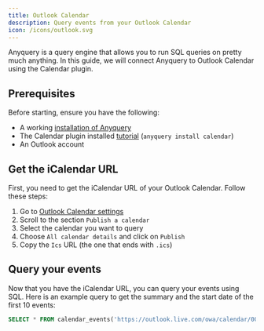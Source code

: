 ```yaml
---
title: Outlook Calendar
description: Query events from your Outlook Calendar
icon: /icons/outlook.svg
---
```


Anyquery is a query engine that allows you to run SQL queries on pretty much anything. In this guide, we will connect Anyquery to Outlook Calendar using the Calendar plugin.

## Prerequisites

Before starting, ensure you have the following:

- A working [installation of Anyquery](/docs/#installation)
- The Calendar plugin installed [tutorial](/integrations/calendar) (`anyquery install calendar`)
- An Outlook account

## Get the iCalendar URL

First, you need to get the iCalendar URL of your Outlook Calendar. Follow these steps:

1. Go to [Outlook Calendar settings](https://outlook.live.com/calendar/options/calendar/SharedCalendars)
2. Scroll to the section `Publish a calendar`
3. Select the calendar you want to query
4. Choose `All calendar details` and click on `Publish`
5. Copy the `Ics` URL (the one that ends with `.ics`)

## Query your events

Now that you have the iCalendar URL, you can query your events using SQL. Here is an example query to get the summary and the start date of the first 10 events:

```sql
SELECT * FROM calendar_events('https://outlook.live.com/owa/calendar/00000000-0000-0000-0000-000000000000/00000000-0000-0000-0000-000000000000/calendar.ics') LIMIT 10;
```
